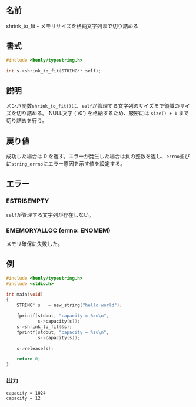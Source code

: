 ## 名前

shrink_to_fit - メモリサイズを格納文字列まで切り詰める

## 書式

```c
#include <benly/typestring.h>

int s->shrink_to_fit(STRING** self);
```

## 説明

メンバ関数`shrink_to_fit()`は、`self`が管理する文字列のサイズまで領域のサイズを切り詰める。
NULL文字 ('\0') を格納するため、厳密には `size() + 1` まで切り詰めを行う。

## 戻り値

成功した場合は 0 を返す。エラーが発生した場合は負の整数を返し、`errno`並びに`string_errno`にエラー原因を示す値を設定する。

## エラー

### ESTRISEMPTY

`self`が管理する文字列が存在しない。

### EMEMORYALLOC (errno: ENOMEM)

メモリ確保に失敗した。

## 例

```c
#include <benly/typestring.h>
#include <stdio.h>

int main(void)
{
    STRING* s   = new_string("hello world");

    fprintf(stdout, "capacity = %zu\n",
            s->capacity(s));
    s->shrink_to_fit(&s);
    fprintf(stdout, "capacity = %zu\n",
            s->capacity(s));

    s->release(s);

    return 0;
}
```

### 出力

```
capacity = 1024
capacity = 12
```
